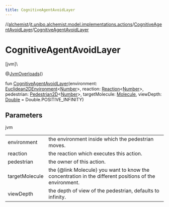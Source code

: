 ```yaml
---
title: CognitiveAgentAvoidLayer
---
```

//[alchemist](../../../index.html)/[it.unibo.alchemist.model.implementations.actions](../index.html)/[CognitiveAgentAvoidLayer](index.html)/[CognitiveAgentAvoidLayer](-cognitive-agent-avoid-layer.html)



# CognitiveAgentAvoidLayer



[jvm]\




@[JvmOverloads](https://kotlinlang.org/api/latest/jvm/stdlib/kotlin.jvm/-jvm-overloads/index.html)()



fun [CognitiveAgentAvoidLayer](-cognitive-agent-avoid-layer.html)(environment: [Euclidean2DEnvironment](../../it.unibo.alchemist.model.interfaces.environments/-euclidean2-d-environment/index.html)<[Number](https://kotlinlang.org/api/latest/jvm/stdlib/kotlin/-number/index.html)>, reaction: [Reaction](../../it.unibo.alchemist.model.interfaces/-reaction/index.html)<[Number](https://kotlinlang.org/api/latest/jvm/stdlib/kotlin/-number/index.html)>, pedestrian: [Pedestrian2D](../../it.unibo.alchemist.model.interfaces/-pedestrian2-d/index.html)<[Number](https://kotlinlang.org/api/latest/jvm/stdlib/kotlin/-number/index.html)>, targetMolecule: [Molecule](../../it.unibo.alchemist.model.interfaces/-molecule/index.html), viewDepth: [Double](https://kotlinlang.org/api/latest/jvm/stdlib/kotlin/-double/index.html) = Double.POSITIVE_INFINITY)



## Parameters


jvm

| | |
|---|---|
| environment | the environment inside which the pedestrian moves. |
| reaction | the reaction which executes this action. |
| pedestrian | the owner of this action. |
| targetMolecule | the {@link Molecule} you want to know the concentration in the different positions of the environment. |
| viewDepth | the depth of view of the pedestrian, defaults to infinity. |




